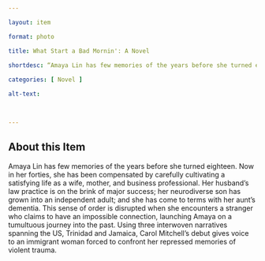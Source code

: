 ```yaml
--- 

layout: item 

format: photo 

title: What Start a Bad Mornin': A Novel

shortdesc: “Amaya Lin has few memories of the years before she turned eighteen.”
 
categories: [ Novel ]

alt-text:  

 

--- 
```


## About this Item 

Amaya Lin has few memories of the years before she turned eighteen. Now in her forties, she has been compensated by carefully cultivating a satisfying life as a wife, mother, and business professional. Her husband’s law practice is on the brink of major success; her neurodiverse son has grown into an independent adult; and she has come to terms with her aunt’s dementia. This sense of order is disrupted when she encounters a stranger who claims to have an impossible connection, launching Amaya on a tumultuous journey into the past. Using three interwoven narratives spanning the US, Trinidad and Jamaica, Carol Mitchell’s debut gives voice to an immigrant woman forced to confront her repressed memories of violent trauma. 
